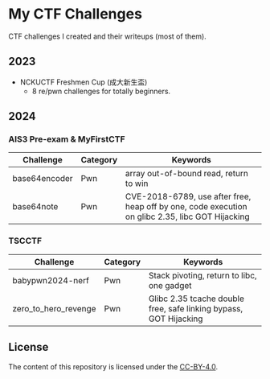 # My CTF Challenges

CTF challenges I created and their writeups (most of them).

## 2023

- NCKUCTF Freshmen Cup (成大新生盃)
  - 8 re/pwn challenges for totally beginners.

## 2024

### AIS3 Pre-exam & MyFirstCTF

| Challenge                                                    | Category  | Keywords               |
| ------------------------------------------------------------ | --------- | ---------------------- |
| base64encoder | Pwn       |    array out-of-bound read, return to win          |
| base64note  | Pwn  | CVE-2018-6789, use after free, heap off by one, code execution on glibc 2.35, libc GOT Hijacking |

### TSCCTF

| Challenge                                                    | Category  | Keywords               |
| ------------------------------------------------------------ | --------- | ---------------------- |
| babypwn2024-nerf | Pwn      | Stack pivoting, return to libc, one gadget             |
| zero_to_hero_revenge  | Pwn | Glibc 2.35 tcache double free, safe linking bypass, GOT Hijacking |

## License

The content of this repository is licensed under the [CC-BY-4.0](https://choosealicense.com/licenses/cc-by-sa-4.0/).
